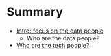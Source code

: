 # Summary

* [Intro: focus on the data people](README.md)
   * Who are the data people?
* [Who are the tech people?](chapter2.md)

